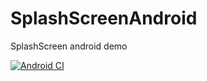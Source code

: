 # SplashScreenAndroid
SplashScreen android demo

[![Android CI](https://github.com/skyridertk/SplashScreenAndroid/actions/workflows/android.yml/badge.svg)](https://github.com/skyridertk/SplashScreenAndroid/actions/workflows/android.yml)
